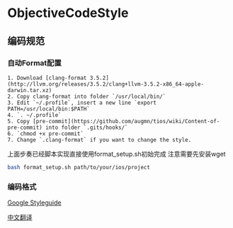 # ObjectiveCodeStyle

## 编码规范

### 自动Format配置
```
1. Download [clang-format 3.5.2](http://llvm.org/releases/3.5.2/clang+llvm-3.5.2-x86_64-apple-darwin.tar.xz)
2. Copy clang-format into folder `/usr/local/bin/`
3. Edit `~/.profile`, insert a new line `export PATH=/usr/local/bin:$PATH`
4. `. ~/.profile`
5. Copy [pre-commit](https://github.com/augmn/tios/wiki/Content-of-pre-commit) into folder `.gits/hooks/`
6. `chmod +x pre-commit`
7. Change `.clang-format` if you want to change the style.
```

上面步奏已经脚本实现直接使用format_setup.sh初始完成
注意需要先安装wget

```bash
bash format_setup.sh path/to/your/ios/project
```

### 编码格式

[Google Styleguide](https://google.github.io/styleguide/objcguide.xml)

[中文翻译](http://zh-google-styleguide.readthedocs.io/en/latest/google-objc-styleguide/contents/)
